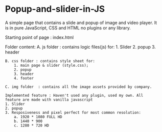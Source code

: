 # Popup-and-slider-in-JS
A simple page that contains a slide and popup of image and video player. It is in pure JavaScript, CSS and HTML no plugins or any library.

Starting point of page : index.html

Folder content:
    A. js folder : contains logic files(js) for:
        1. Slider
        2. popup
        3. header

    B. css folder : contains style sheet for:
        1. main page & slider (style.css);
        2. popup
        3. header
        4. footer

    C. img folder  : contains all the image assets provided by company.
    
    Implemented feature : Haven't used any plugin, used my own. All feature are made with vanilla javascript
    1. Slider
    2. popup
    3. Resposiveness and pixel perfect for most common resolution:
        a. 1920 * 1080 FULL HD
        b. 1440 * 900
        c. 1280 * 720 HD
